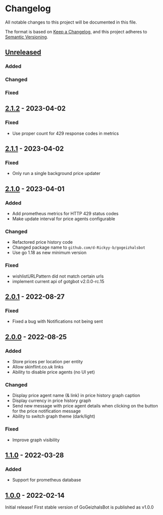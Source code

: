 # Changelog

All notable changes to this project will be documented in this file.

The format is based on [Keep a Changelog](https://keepachangelog.com/en/1.0.0/),
and this project adheres to [Semantic Versioning](https://semver.org/spec/v2.0.0.html).

## [Unreleased]
### Added
### Changed
### Fixed

## [2.1.2] - 2023-04-02
### Fixed
- Use proper count for 429 response codes in metrics

## [2.1.1] - 2023-04-02
### Fixed
- Only run a single background price updater

## [2.1.0] - 2023-04-01
### Added
- Add prometheus metrics for HTTP 429 status codes
- Make update interval for price agents configurable

### Changed
- Refactored price history code
- Changed package name to `github.com/d-Rickyy-b/gogeizhalsbot`
- Use go 1.18 as new minimum version

### Fixed
- wishlistURLPattern did not match certain urls
- implement current api of gotgbot v2.0.0-rc.15

## [2.0.1] - 2022-08-27
### Fixed
- Fixed a bug with Notifications not being sent 

## [2.0.0] - 2022-08-25
### Added
- Store prices per location per entity
- Allow skinflint.co.uk links
- Ability to disable price agents (no UI yet)
 
### Changed
- Display price agent name (& link) in price history graph caption
- Display currency in price history graph
- Send new message with price agent details when clicking on the button for the price notification message
- Ability to switch graph theme (dark/light)

### Fixed
- Improve graph visibility

## [1.1.0] - 2022-03-28

### Added
- Support for prometheus database 

## [1.0.0] - 2022-02-14
Initial release! First stable version of GoGeizhalsBot is published as v1.0.0 

[unreleased]: https://github.com/d-Rickyy-b/GoGeizhalsBot/compare/v2.1.2...HEAD
[2.1.2]: https://github.com/d-Rickyy-b/GoGeizhalsBot/compare/v2.1.1...v2.1.2
[2.1.1]: https://github.com/d-Rickyy-b/GoGeizhalsBot/compare/v2.1.0...v2.1.1
[2.1.0]: https://github.com/d-Rickyy-b/GoGeizhalsBot/compare/v2.0.1...v2.1.0
[2.0.1]: https://github.com/d-Rickyy-b/GoGeizhalsBot/compare/v2.0.0...v2.0.1
[2.0.0]: https://github.com/d-Rickyy-b/GoGeizhalsBot/compare/v1.1.0...v2.0.0
[1.1.0]: https://github.com/d-Rickyy-b/GoGeizhalsBot/compare/v1.0.0...v1.1.0
[1.0.0]: https://github.com/d-Rickyy-b/GoGeizhalsBot/tree/v1.0.0
